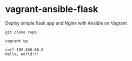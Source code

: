 # vagrant-ansible-flask
Deploy simple flask app and Nginx with Ansible on Vagrant

```
git clone repo

vagrant up

curl 192.168.50.2
Hello, world!!!
```
